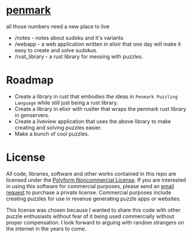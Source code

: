 # [penmark](https://penmark.club)
all those numbers need a new place to live

* /notes - notes about sudoku and it's variants 
* /webapp - a web application written in elixir that one day will make it easy to create and solve sudokus. 
* /rust_library - a rust library for messing with puzzles. 

# Roadmap 

* Create a library in rust that embodies the ideas in `Penmark Puzzling Language` while still just being a rust library. 
* Create a library in elixir with rustler that wraps the penmark rust library in genservers. 
* Create a liveview application that uses the above library to make creating and solving puzzles easier. 
* Make a bunch of cool puzzles. 
# License 

All code, libraries, software and other works contained in this repo are licensed under the [Polyform Noncommercial License](https://polyformproject.org/licenses/noncommercial/1.0.0/). If you are interested in using this software for commercial purposes, please send an [email request](zack@zacharymaril.com) to purchase a private license. Commercial purposes include creating puzzles for use in revenue generating puzzle apps or websites. 

This license was chosen because I wanted to share this code with other puzzle enthusiasts without fear of it being used commercially without proper compensation. I look forward to arguing with random strangers on the internet in the years to come. 